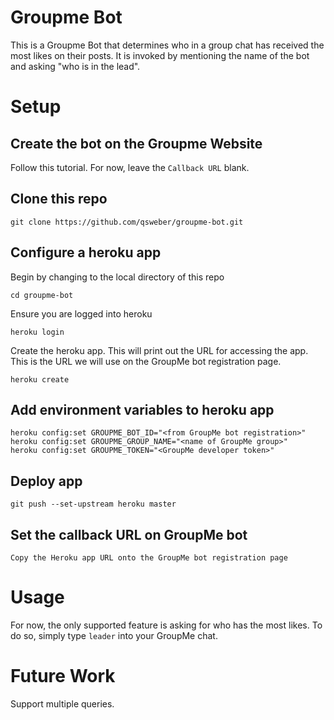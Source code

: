 # Groupme Bot

This is a Groupme Bot that determines who in a group chat has received the
most likes on their posts. It is invoked by mentioning the name of the bot
and asking "who is in the lead".

# Setup

## Create the bot on the Groupme Website

Follow this tutorial. For now, leave the `Callback URL` blank.

## Clone this repo

    git clone https://github.com/qsweber/groupme-bot.git

## Configure a heroku app

Begin by changing to the local directory of this repo

    cd groupme-bot

Ensure you are logged into heroku

    heroku login

Create the heroku app. This will print out the URL for accessing the app. This
is the URL we will use on the GroupMe bot registration page.

    heroku create

## Add environment variables to heroku app

    heroku config:set GROUPME_BOT_ID="<from GroupMe bot registration>"
    heroku config:set GROUPME_GROUP_NAME="<name of GroupMe group>"
    heroku config:set GROUPME_TOKEN="<GroupMe developer token>"

## Deploy app

    git push --set-upstream heroku master

## Set the callback URL on GroupMe bot

    Copy the Heroku app URL onto the GroupMe bot registration page

# Usage

For now, the only supported feature is asking for who has the most likes.
To do so, simply type `leader` into your GroupMe chat.

# Future Work

Support multiple queries.
